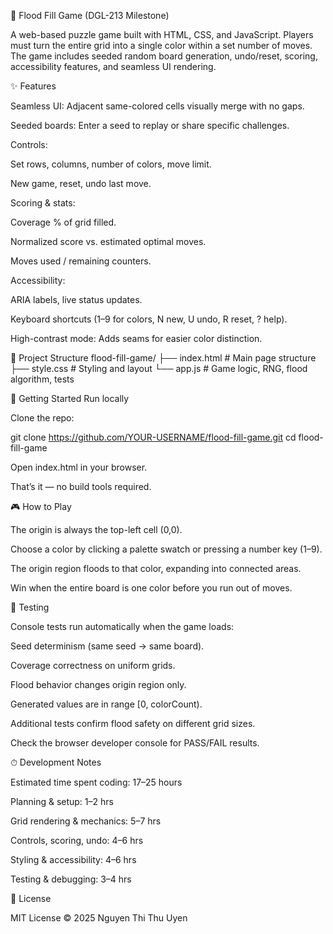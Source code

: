 🎨 Flood Fill Game (DGL-213 Milestone)

A web-based puzzle game built with HTML, CSS, and JavaScript.
Players must turn the entire grid into a single color within a set number of moves.
The game includes seeded random board generation, undo/reset, scoring, accessibility features, and seamless UI rendering.

✨ Features

Seamless UI: Adjacent same-colored cells visually merge with no gaps.

Seeded boards: Enter a seed to replay or share specific challenges.

Controls:

Set rows, columns, number of colors, move limit.

New game, reset, undo last move.

Scoring & stats:

Coverage % of grid filled.

Normalized score vs. estimated optimal moves.

Moves used / remaining counters.

Accessibility:

ARIA labels, live status updates.

Keyboard shortcuts (1–9 for colors, N new, U undo, R reset, ? help).

High-contrast mode: Adds seams for easier color distinction.

📂 Project Structure
flood-fill-game/
├── index.html   # Main page structure
├── style.css    # Styling and layout
└── app.js       # Game logic, RNG, flood algorithm, tests

🚀 Getting Started
Run locally

Clone the repo:

git clone https://github.com/YOUR-USERNAME/flood-fill-game.git
cd flood-fill-game


Open index.html in your browser.

That’s it — no build tools required.

🎮 How to Play

The origin is always the top-left cell (0,0).

Choose a color by clicking a palette swatch or pressing a number key (1–9).

The origin region floods to that color, expanding into connected areas.

Win when the entire board is one color before you run out of moves.

🧪 Testing

Console tests run automatically when the game loads:

Seed determinism (same seed → same board).

Coverage correctness on uniform grids.

Flood behavior changes origin region only.

Generated values are in range [0, colorCount).

Additional tests confirm flood safety on different grid sizes.

Check the browser developer console for PASS/FAIL results.

⏱ Development Notes

Estimated time spent coding: 17–25 hours

Planning & setup: 1–2 hrs

Grid rendering & mechanics: 5–7 hrs

Controls, scoring, undo: 4–6 hrs

Styling & accessibility: 4–6 hrs

Testing & debugging: 3–4 hrs

📜 License

MIT License © 2025 Nguyen Thi Thu Uyen

